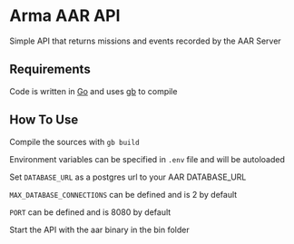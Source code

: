 # Arma AAR API

Simple API that returns missions and events recorded by the AAR Server

## Requirements

Code is written in [Go](https://golang.org/) and uses [gb](https://getgb.io/) to compile

## How To Use

Compile the sources with `gb build`

Environment variables can be specified in `.env` file and will be autoloaded

Set `DATABASE_URL` as a postgres url to your AAR DATABASE_URL

`MAX_DATABASE_CONNECTIONS` can be defined and is 2 by default

`PORT` can be defined and is 8080 by default

Start the API with the aar binary in the bin folder

